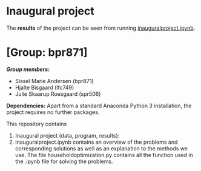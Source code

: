 # Inaugural project

The **results** of the project can be seen from running [inauguralproject.ipynb](inauguralproject.ipynb).

# \[Group: bpr871\]

***Group members:***
- Sissel Marie Andersen (bpr871)
- Hjalte Bisgaard (lfc749)
- Julie Skaarup Roesgaard (spr506)

**Dependencies:** Apart from a standard Anaconda Python 3 installation, the project requires no further packages.

This repository contains  
1. Inaugural project (data, program, results): 
2. inauguralproject.ipynb contains an overview of the problems and corresponding solutions as well as an explanation to the methods we use. The file householdoptimization.py contains all the function used in the .ipynb file for solving the problems. 

